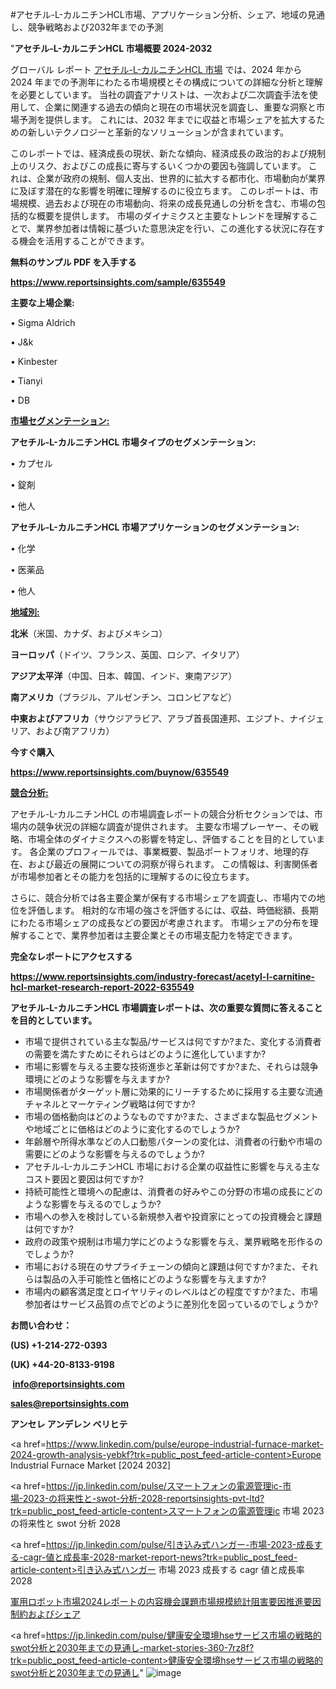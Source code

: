 #アセチル-L-カルニチンHCL市場、アプリケーション分析、シェア、地域の見通し、競争戦略および2032年までの予測

"<strong>アセチル-L-カルニチンHCL 市場概要 2024-2032</strong>

グローバル レポート <a href=https://www.reportsinsights.com/sample/635549>アセチル-L-カルニチンHCL 市場</a> では、2024 年から 2024 年までの予測年にわたる市場規模とその構成についての詳細な分析と理解を必要としています。 当社の調査アナリストは、一次および二次調査手法を使用して、企業に関連する過去の傾向と現在の市場状況を調査し、重要な洞察と市場予測を提供します。 これには、2032 年までに収益と市場シェアを拡大​​するための新しいテクノロジーと革新的なソリューションが含まれています。

このレポートでは、経済成長の現状、新たな傾向、経済成長の政治的および規制上のリスク、およびこの成長に寄与するいくつかの要因も強調しています。 これは、企業が政府の規制、個人支出、世界的に拡大する都市化、市場動向が業界に及ぼす潜在的な影響を明確に理解するのに役立ちます。 このレポートは、市場規模、過去および現在の市場動向、将来の成長見通しの分析を含む、市場の包括的な概要を提供します。 市場のダイナミクスと主要なトレンドを理解することで、業界参加者は情報に基づいた意思決定を行い、この進化する状況に存在する機会を活用することができます。

<strong><b>無料のサンプル PDF を入手する</b></strong>

<a href=https://www.reportsinsights.com/sample/635549><strong><u>https://www.reportsinsights.com/sample/635549</u></strong></a>

<strong>主要な上場企業:</strong>

• Sigma Aldrich 

• J&k 

• Kinbester 

• Tianyi 

• DB

<strong><u>市場セグメンテーション</u></strong><strong><u>:</u></strong>

<strong>アセチル-L-カルニチンHCL 市場タイプのセグメンテーション:</strong>

• カプセル

• 錠剤

• 他人

<strong>アセチル-L-カルニチンHCL 市場アプリケーションのセグメンテーション:</strong>

• 化学

• 医薬品

• 他人

<strong><u>地域別</u></strong><strong><u>:</u></strong>

<strong>北米</strong>（米国、カナダ、およびメキシコ）

<strong>ヨーロッパ</strong>（ドイツ、フランス、英国、ロシア、イタリア）

<strong>アジア太平洋</strong>（中国、日本、韓国、インド、東南アジア）

<strong>南アメリカ</strong>（ブラジル、アルゼンチン、コロンビアなど）

<strong>中東およびアフリカ</strong>（サウジアラビア、アラブ首長国連邦、エジプト、ナイジェリア、および南アフリカ）

<strong>今すぐ購入</strong>

<a href=https://www.reportsinsights.com/buynow/635549><strong><u>https://www.reportsinsights.com/buynow/635549</u></strong></a>

<strong><u>競合分析:</u></strong>

アセチル-L-カルニチンHCL の市場調査レポートの競合分析セクションでは、市場内の競争状況の詳細な調査が提供されます。 主要な市場プレーヤー、その戦略、市場全体のダイナミクスへの影響を特定し、評価することを目的としています。 各企業のプロフィールでは、事業概要、製品ポートフォリオ、地理的存在、および最近の展開についての洞察が得られます。 この情報は、利害関係者が市場参加者とその能力を包括的に理解するのに役立ちます。

さらに、競合分析では各主要企業が保有する市場シェアを調査し、市場内での地位を評価します。 相対的な市場の強さを評価するには、収益、時価総額、長期にわたる市場シェアの成長などの要因が考慮されます。 市場シェアの分布を理解することで、業界参加者は主要企業とその市場支配力を特定できます。

<strong>完全なレポートにアクセスする</strong>

<a href=https://www.reportsinsights.com/industry-forecast/acetyl-l-carnitine-hcl-market-research-report-2022-635549><strong><u><b>https://www.reportsinsights.com/industry-forecast/acetyl-l-carnitine-hcl-market-research-report-2022-635549</b></u></strong></a>

<strong><b>アセチル-L-カルニチンHCL 市場調査レポートは、次の重要な質問に答えることを目的としています。</b></strong>
<ul>
  <li>市場で提供されている主な製品/サービスは何ですか?また、変化する消費者の需要を満たすためにそれらはどのように進化していますか?</li>
  <li>市場に影響を与える主要な技術進歩と革新は何ですか?また、それらは競争環境にどのような影響を与えますか?</li>
  <li>市場関係者がターゲット層に効果的にリーチするために採用する主要な流通チャネルとマーケティング戦略は何ですか?</li>
  <li>市場の価格動向はどのようなものですか?また、さまざまな製品セグメントや地域ごとに価格はどのように変化するのでしょうか?</li>
  <li>年齢層や所得水準などの人口動態パターンの変化は、消費者の行動や市場の需要にどのような影響を与えるのでしょうか?</li>
  <li>アセチル-L-カルニチンHCL 市場における企業の収益性に影響を与える主なコスト要因と要因は何ですか?</li>
  <li>持続可能性と環境への配慮は、消費者の好みやこの分野の市場の成長にどのような影響を与えるのでしょうか?</li>
  <li>市場への参入を検討している新規参入者や投資家にとっての投資機会と課題は何ですか?</li>
  <li>政府の政策や規制は市場力学にどのような影響を与え、業界戦略を形作るのでしょうか?</li>
  <li>市場における現在のサプライチェーンの傾向と課題は何ですか?また、それらは製品の入手可能性と価格にどのような影響を与えますか?</li>
  <li>市場内の顧客満足度とロイヤリティのレベルはどの程度ですか?また、市場参加者はサービス品質の点でどのように差別化を図っているのでしょうか?</li>
</ul>
<strong>お問い合わせ：</strong>

<strong>(US) +1-214-272-0393</strong>

<strong>(UK) +44-20-8133-9198</strong>

<strong> </strong><a href=info@reportsinsights.com><strong><u>info@reportsinsights.com</u></strong></a>

<a href=sales@reportsinsights.com><strong><u>sales@reportsinsights.com</u></strong></a>

<strong>アンセレ アンデレン ベリヒテ</strong>

<a href=https://www.linkedin.com/pulse/europe-industrial-furnace-market-2024-growth-analysis-yebkf?trk=public_post_feed-article-content>Europe Industrial Furnace Market [2024 2032]</a>

<a href=https://jp.linkedin.com/pulse/スマートフォンの電源管理ic-市場-2023-の将来性と-swot-分析-2028-reportsinsights-pvt-ltd?trk=public_post_feed-article-content>スマートフォンの電源管理ic 市場 2023 の将来性と swot 分析 2028</a>

<a href=https://jp.linkedin.com/pulse/引き込み式ハンガー-市場-2023-成長する-cagr-値と成長率-2028-market-report-news?trk=public_post_feed-article-content>引き込み式ハンガー 市場 2023 成長する cagr 値と成長率 2028</a>

<a href=https://www.linkedin.com/pulse/軍用ロボット市場2024レポートの内容機会課題市場規模統計阻害要因推進要因制約およびシェア-healthscope-news-245/>軍用ロボット市場2024レポートの内容機会課題市場規模統計阻害要因推進要因制約およびシェア</a>

<a href=https://jp.linkedin.com/pulse/健康安全環境hseサービス市場の戦略的swot分析と2030年までの見通し-market-stories-360-7rz8f?trk=public_post_feed-article-content>健康安全環境hseサービス市場の戦略的swot分析と2030年までの見通し</a>"
![image](https://github.com/aanak123/RIMarketer1/assets/158471119/f680e25e-eb22-42c5-bd14-1f536579647c)
